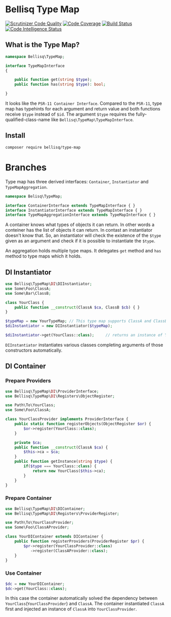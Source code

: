 # Bellisq Type Map

[![Scrutinizer Code Quality](https://scrutinizer-ci.com/g/bellisq/type-map/badges/quality-score.png?b=master)](https://scrutinizer-ci.com/g/bellisq/type-map/?branch=master)
[![Code Coverage](https://scrutinizer-ci.com/g/bellisq/type-map/badges/coverage.png?b=master)](https://scrutinizer-ci.com/g/bellisq/type-map/?branch=master)
[![Build Status](https://scrutinizer-ci.com/g/bellisq/type-map/badges/build.png?b=master)](https://scrutinizer-ci.com/g/bellisq/type-map/build-status/master)
[![Code Intelligence Status](https://scrutinizer-ci.com/g/bellisq/type-map/badges/code-intelligence.svg?b=master)](https://scrutinizer-ci.com/code-intelligence)

## What is the Type Map?
```php
namespace Bellisq\TypeMap;

interface TypeMapInterface
{

    public function get(string $type);
    public function has(string $type): bool;

}
```

It looks like the `PSR-11 Container Interface`. Compared to the `PSR-11`, type map has typehints for each argument and return value and both functions receive `$type` instead of `$id`. The argument `$type` requires the fully-qualified-class-name like `Bellisq\TypeMap\TypeMapInterface`.

## Install
`composer require bellisq/type-map`

# Branches
Type map has three derived interfaces: `Container`, `Instantiator` and `TypeMapAggregation`.

```php
namespace Belisq\TypeMap;

interface ContainerInterface extends TypeMapInterface { }
interface InstantiatorInterface extends TypeMapInterface { }
interface TypeMapAggregationInterface extends TypeMapInterface { }
```

A container knows what types of objects it can return. In other words a conteiner has the list of objects it can return. In contast an instantiator doesn't know that. So, an instantiator will check the existence of the `$type` given as an argument and check if it is possible to instantiate the `$type`.

An aggregation holds multiple type maps. It delegates `get` method and `has` method to type maps which it holds.

## DI Instantiator
```php
use Bellisq\TypeMap\DI\DIInstantiator;
use Some\Foo\ClassA;
use Some\Bar\ClassB;

class YourClass {
    public function __construct(ClassA $ca, ClassB $cb) { }
}

$typeMap = new YourTypeMap; // This type map supports ClassA and ClassB.
$diInstantiator = new DIInstantiator($typeMap);

$diInstantiator->get(YourClass::class);     // returns an instance of YourClass
```

`DIInstantiator` instantiates various classes completing arguments of those constructors automatically.

## DI Container
### Prepare Providers
```php
use Bellisq\TypeMap\DI\ProviderInterface;
use Bellisq\TypeMap\DI\Registers\ObjectRegister;

use Path\To\YourClass;
use Some\Foo\ClassA;

class YourClassProvider implements ProviderInterface {
    public static function registerObjects(ObjectRegister $or) {
        $or->register(YourClass::class);
    }

    private $ca;
    public function __construct(ClassA $ca) {
        $this->ca = $ca;
    }
    public function getInstance(string $type) {
        if($type === YourClass::class) {
            return new YourClass($this->ca);
        }
    }
}
```

### Prepare Container
```php
use Bellisq\TypeMap\DI\DIContainer;
use Bellisq\TypeMap\DI\Registers\ProviderRegister;

use Path\To\YourClassProvider;
use Some\Foo\ClassAProvider;

class YourDIContainer extends DIContainer {
    public function registerProviders(ProviderRegister $pr) {
        $pr->register(YourClassProvider::class)
           ->register(ClassAProvider::class);
    }
}
```

### Use Container
```php
$dc = new YourDIContainer;
$dc->get(YourClass::class);
```

In this case the container automatically solved the dependency between `YourClass`(`YourClassProvider`) and `ClassA`. The container instantiated `ClassA` first and injected an instance of `ClassA` into `YourClassProvider`.